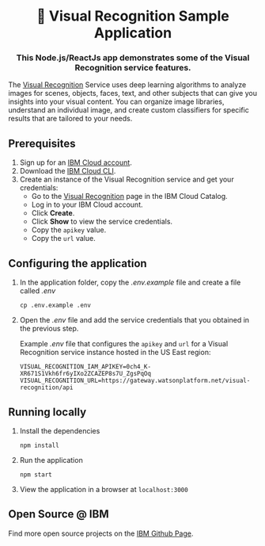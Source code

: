 <h1 align="center" style="border-bottom: none;">🚀 Visual Recognition Sample Application</h1>
<h3 align="center">This Node.js/ReactJs app demonstrates some of the Visual Recognition service features.</h3>

The [Visual Recognition][visual_recognition_service] Service uses deep learning algorithms to analyze images for scenes, objects, faces, text, and other subjects that can give you insights into your visual content. You can organize image libraries, understand an individual image, and create custom classifiers for specific results that are tailored to your needs.

## Prerequisites

1. Sign up for an [IBM Cloud account](https://console.bluemix.net/registration/).
1. Download the [IBM Cloud CLI](https://console.bluemix.net/docs/cli/index.html#overview).
1. Create an instance of the Visual Recognition service and get your credentials:
   - Go to the [Visual Recognition](https://console.bluemix.net/catalog/services/visual-recognition) page in the IBM Cloud Catalog.
   - Log in to your IBM Cloud account.
   - Click **Create**.
   - Click **Show** to view the service credentials.
   - Copy the `apikey` value.
   - Copy the `url` value.

## Configuring the application

1. In the application folder, copy the _.env.example_ file and create a file called _.env_

   ```
   cp .env.example .env
   ```

2. Open the _.env_ file and add the service credentials that you obtained in the previous step.

   Example _.env_ file that configures the `apikey` and `url` for a Visual Recognition service instance hosted in the US East region:

   ```
   VISUAL_RECOGNITION_IAM_APIKEY=0ch4_K-XR671S1Vkh6fr6yIXo2ZCAZEP8s7U_ZgsPqOq
   VISUAL_RECOGNITION_URL=https://gateway.watsonplatform.net/visual-recognition/api
   ```

## Running locally

1. Install the dependencies

   ```
   npm install
   ```

1. Run the application

   ```
   npm start
   ```

1. View the application in a browser at `localhost:3000`

## Open Source @ IBM

Find more open source projects on the [IBM Github Page](http://ibm.github.io/).

[service_url]: https://www.ibm.com/watson/services/visual-recognition/
[visual_recognition_service]: https://www.ibm.com/watson/services/visual-recognition/
